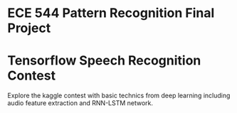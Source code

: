 # ECE 544 Pattern Recognition Final Project
# Tensorflow Speech Recognition Contest

Explore the kaggle contest with basic technics from deep learning including audio feature extraction and RNN-LSTM network.
